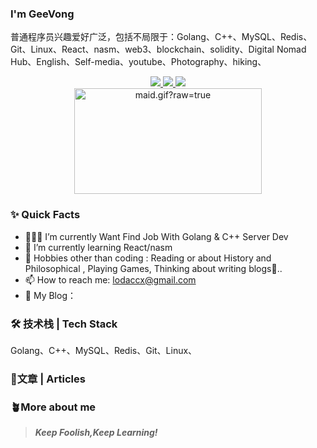 ### I'm GeeVong 
  普通程序员兴趣爱好广泛，包括不局限于：Golang、C++、MySQL、Redis、Git、Linux、React、nasm、web3、blockchain、solidity、Digital Nomad Hub、English、Self-media、youtube、Photography、hiking、

<div align="center">
  <a href="https://github.com/vn7n24fzkq/github-profile-summary-cards">
    <img src="https://github-profile-summary-cards.vercel.app/api/cards/profile-details?username=GeeVong&theme=github" />
  </a>
  <a href="https://github.com/vn7n24fzkq/github-profile-summary-cards">
    <img src="https://github-profile-summary-cards.vercel.app/api/cards/stats?username=GeeVong&theme=github" />
  </a>
  <a href="https://github.com/vn7n24fzkq/github-profile-summary-cards">
    <img src="https://github-profile-summary-cards.vercel.app/api/cards/repos-per-language?username=GeeVong&theme=github" />
  </a>
</div>

<div align="center">
  <img data-target="animated-image.replacedImage" alt="maid.gif?raw=true" class="AnimatedImagePlayer-animatedImage" src="https://github.com/miluluyo/photo_gallery/raw/master/maid.gif?raw=true" width="300" height="169" style="display: block; opacity: 1;">
</div>



### ✨ Quick Facts

- 👨🏽‍💻 I’m currently Want Find Job With Golang & C++ Server Dev
- 🌱 I’m currently learning React/nasm
- 🎿 Hobbies other than coding : Reading or about History and Philosophical , Playing Games, Thinking about writing blogs🤖..
- 📫 How to reach me: [lodaccx@gmail.com](lodaccx@gmail.com)
- 📖 My Blog：

### 🛠 技术栈 | Tech Stack

Golang、C++、MySQL、Redis、Git、Linux、

### 📄文章 | Articles


### 🪴More about me


> ***Keep Foolish,Keep Learning!***
